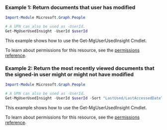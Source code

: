 ### Example 1: Return documents that user has modified

```powershellImport-Module Microsoft.Graph.People

# A UPN can also be used as -UserId.
Get-MgUserUsedInsight -UserId $userId
```
This example shows how to use the Get-MgUserUsedInsight Cmdlet.
To learn about permissions for this resource, see the [permissions reference](/graph/permissions-reference).

### Example 2: Return the most recently viewed documents that the signed-in user might or might not have modified

```powershellImport-Module Microsoft.Graph.People

# A UPN can also be used as -UserId.
Get-MgUserUsedInsight -UserId $userId -Sort "LastUsed/LastAccessedDateTime desc"
```
This example shows how to use the Get-MgUserUsedInsight Cmdlet.
To learn about permissions for this resource, see the [permissions reference](/graph/permissions-reference).

